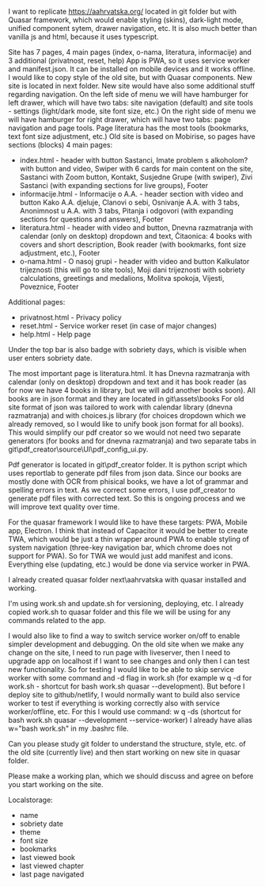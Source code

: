 I want to replicate https://aahrvatska.org/ located in git folder but with Quasar framework, which would enable styling (skins), dark-light mode, unified component sytem, drawer navigation, etc. It is also much better than vanilla js and html, because it uses typescript.

Site has 7 pages, 4 main pages (index, o-nama, literatura, informacije) and 3 additional (privatnost, reset, help)
App is PWA, so it uses service worker and manifest.json. It can be installed on mobile devices and it works offline.
I would like to copy style of the old site, but with Quasar components.
New site is located in next folder.
New site would have also some additional stuff regarding navigation.
On the left side of menu we will have hamburger for left drawer, which will have two tabs: site navigation (default) and site tools - settings (light/dark mode, site font size, etc.)
On the right side of menu we will have hamburger for right drawer, which will have two tabs: page navigation and page tools. Page literatura has the most tools (bookmarks, text font size adjustment, etc.)
Old site is based on Mobirise, so pages have sections (blocks)
4 main pages:
- index.html - header with button Sastanci, Imate problem s alkoholom? with button and video, Swiper with 6 cards for main content on the site, Sastanci with Zoom button, Kontakt, Susjedne Grupe (with swiper), Zivi Sastanci (with expanding sections for live groups), Footer 
- informacije.html - Informacije o A.A. - header section with video and button Kako A.A. djeluje, Clanovi o sebi, Osnivanje A.A. with 3 tabs, Anonimnost u A.A. with 3 tabs, Pitanja i odgovori (with expanding sections for questions and answers), Footer 
- literatura.html - header with video and button, Dnevna razmatranja with calendar (only on desktop) dropdown and text, Čitaonica: 4 books with covers and short description, Book reader (with bookmarks, font size adjustment, etc.), Footer 
- o-nama.html - O nasoj grupi - header with video and button Kalkulator trijeznosti (this will go to site tools), Moji dani trijeznosti with sobriety calculations, greetings and medalions, Molitva spokoja, Vijesti, Poveznice, Footer 

Additional pages:
- privatnost.html - Privacy policy
- reset.html - Service worker reset (in case of major changes)
- help.html - Help page

Under the top bar is also badge with sobriety days, which is visible when user enters sobriety date.

The most important page is literatura.html. It has Dnevna razmatranja with calendar (only on desktop) dropdown and text and it has book reader (as for now we have 4 books in library, but we will add another books soon).
All books are in json format and they are located in git\assets\books
For old site format of json was tailored to work with calendar library (dnevna razmatranja) and with choices.js library (for choices dropdown which we already removed, so I would like to unify book json format for all books).
This would simplify our pdf creator so we would not need two separate generators (for books and for dnevna razmatranja) and two separate tabs in git\pdf_creator\source\UI\pdf_config_ui.py.

Pdf generator is located in git\pdf_creator folder. It is python script which uses reportlab to generate pdf files from json data. Since our books are mostly done with OCR from phisical books, we have a lot of grammar and spelling errors in text. As we correct some errors, I use pdf_creator to generate pdf files with corrected text. So this is ongoing process and we will improve text quality over time.

For the quasar framework I would like to have these targets: PWA, Mobile app, Electron. I think that instead of Capacitor it would be better to create TWA, which would be just a thin wrapper around PWA to enable styling of system navigation (three-key navigation bar, which chrome does not support for PWA). So for TWA we would just add manifest and icons. Everything else (updating, etc.) would be done via service worker in PWA.

I already created quasar folder next\aahrvatska with quasar installed and working.

I'm using work.sh and update.sh for versioning, deploying, etc. I already copied work.sh to quasar folder and this file we will be using for any commands related to the app.

I would also like to find a way to switch service worker on/off to enable simpler development and debugging. On the old site when we make any change on the site, I need to run page with liveserver, then I need to upgrade app on localhost if I want to see changes and only then I can test new functionality. So for testing I would like to be able to skip service worker with some command and -d flag in work.sh (for example w q -d for work.sh - shortcut for bash work.sh quasar --development). But before I deploy site to github/netlify, I would normally want to build also service worker to test if everything is working correctly also with service worker/offline, etc.
For this I would use command: w q -ds (shortcut for bash work.sh quasar --development --service-worker)
I already have alias w="bash work.sh" in my .bashrc file.

Can you please study git folder to understand the structure, style, etc. of the old site (currently live) and then start working on new site in quasar folder.

Please make a working plan, which we should discuss and agree on before you start working on the site.

Localstorage:
- name
- sobriety date
- theme
- font size
- bookmarks
- last viewed book
- last viewed chapter
- last page navigated






